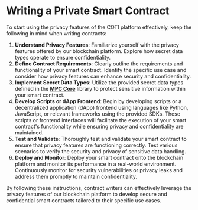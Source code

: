 # Writing a Private Smart Contract

To start using the privacy features of the COTI platform effectively, keep the following in mind when writing contracts:

1. **Understand Privacy Features**: Familiarize yourself with the privacy features offered by our blockchain platform. Explore how secret data types operate to ensure confidentiality.
2. **Define Contract Requirements**: Clearly outline the requirements and functionality of your smart contract. Identify the specific use case and consider how privacy features can enhance security and confidentiality.
3. **Implement Secret Data Types**: Utilize the provided secret data types defined in the [**MPC Core**](../tools/contracts-library/mpc-core.md) library to protect sensitive information within your smart contract.
4. **Develop Scripts or dApp Frontend**: Begin by developing scripts or a decentralized application (dApp) frontend using languages like Python, JavaScript, or relevant frameworks using the provided SDKs. These scripts or frontend interfaces will facilitate the execution of your smart contract's functionality while ensuring privacy and confidentiality are maintained.
5. **Test and Validate**: Thoroughly test and validate your smart contract to ensure that privacy features are functioning correctly. Test various scenarios to verify the security and privacy of sensitive data handling.
6. **Deploy and Monitor**: Deploy your smart contract onto the blockchain platform and monitor its performance in a real-world environment. Continuously monitor for security vulnerabilities or privacy leaks and address them promptly to maintain confidentiality.

By following these instructions, contract writers can effectively leverage the privacy features of our blockchain platform to develop secure and confidential smart contracts tailored to their specific use cases.
